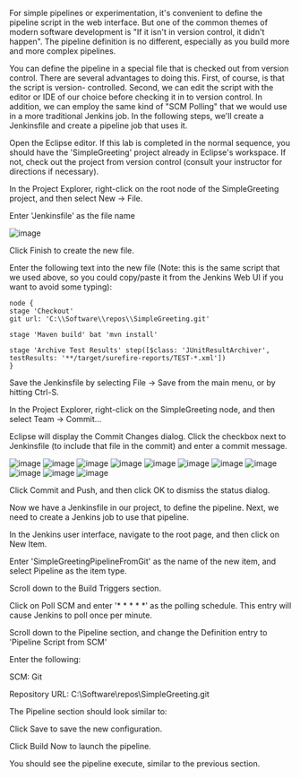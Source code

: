 For simple pipelines or experimentation, it's convenient to define the pipeline script in the web interface. But one of the common themes of modern software development is "If it isn't in version control, it didn't happen". The pipeline definition is no different, especially as you build more and more complex pipelines.

You can define the pipeline in a special file that is checked out from version control. There are several advantages to doing this. First, of course, is that the script is version- controlled. Second, we can edit the script with the editor or IDE of our choice before checking it in to version control. In addition, we can employ the same kind of "SCM Polling" that we would use in a more traditional Jenkins job.
In the following steps, we'll create a Jenkinsfile and create a pipeline job that uses it.

Open the Eclipse editor. If this lab is completed in the normal sequence, you should have the 'SimpleGreeting' project already in Eclipse's workspace. If not, check out the project from version control (consult your instructor for directions if necessary).

In the Project Explorer, right-click on the root node of the SimpleGreeting project, and then select New → File.

Enter 'Jenkinsfile' as the file name

![image](https://user-images.githubusercontent.com/558905/37570714-b6c448c2-2ac9-11e8-8703-9ba728eb6127.png)

Click Finish to create the new file.

Enter the following text into the new file (Note: this is the same script that we used above, so you could copy/paste it from the Jenkins Web UI if you want to avoid some typing):

```node
node {
stage 'Checkout'
git url: 'C:\\Software\\repos\\SimpleGreeting.git'

stage 'Maven build' bat 'mvn install'

stage 'Archive Test Results' step([$class: 'JUnitResultArchiver',
testResults: '**/target/surefire-reports/TEST-*.xml'])
}
```

Save the Jenkinsfile by selecting File → Save from the main menu, or by hitting Ctrl-S.

In the Project Explorer, right-click on the SimpleGreeting node, and then select Team → Commit...

Eclipse will display the Commit Changes dialog. Click the checkbox next to Jenkinsfile (to include that file in the commit) and enter a commit message.

![image](https://user-images.githubusercontent.com/558905/37570714-b6c448c2-2ac9-11e8-8703-9ba728eb6127.png)
![image](https://user-images.githubusercontent.com/558905/37570719-bf54b8b4-2ac9-11e8-89eb-b90bae914cc9.png)
![image](https://user-images.githubusercontent.com/558905/37570721-c3990448-2ac9-11e8-8559-7c9362135d2d.png)
![image](https://user-images.githubusercontent.com/558905/37570722-c933ce10-2ac9-11e8-80c7-ffc4d027389e.png)
![image](https://user-images.githubusercontent.com/558905/37570725-cdc509f8-2ac9-11e8-96f7-4fde9f04c36b.png)
![image](https://user-images.githubusercontent.com/558905/37570728-d9fb5fc4-2ac9-11e8-9a31-f5c11e75d5a3.png)
![image](https://user-images.githubusercontent.com/558905/37570730-de1bc31e-2ac9-11e8-835c-50a0c9a001ac.png)
![image](https://user-images.githubusercontent.com/558905/37570732-e312ae46-2ac9-11e8-8901-d68d5f2c94cc.png)
![image](https://user-images.githubusercontent.com/558905/37570742-ec03d1e2-2ac9-11e8-8858-d5854d35b8a6.png)
![image](https://user-images.githubusercontent.com/558905/37570746-f8733e9a-2ac9-11e8-850d-8042645787f1.png)
![image](https://user-images.githubusercontent.com/558905/37570747-ffefc058-2ac9-11e8-9dc8-4d375ebe4aed.png)


Click Commit and Push, and then click OK to dismiss the status dialog.

Now we have a Jenkinsfile in our project, to define the pipeline. Next, we need to create a Jenkins job to use that pipeline.

In the Jenkins user interface, navigate to the root page, and then click on New Item.

Enter 'SimpleGreetingPipelineFromGit' as the name of the new item, and select Pipeline as the item type.

Scroll down to the Build Triggers section.

Click on Poll SCM and enter '* * * * *' as the polling schedule. This entry will cause Jenkins to poll once per minute.

Scroll down to the Pipeline section, and change the Definition entry to 'Pipeline Script from SCM'

Enter the following:

SCM:	Git

Repository URL:	C:\Software\repos\SimpleGreeting.git

The Pipeline section should look similar to:

Click Save to save the new configuration.

Click Build Now to launch the pipeline.

You should see the pipeline execute, similar to the previous section.
